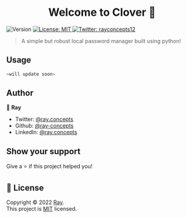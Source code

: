 <h1 align="center">Welcome to Clover 👋</h1>
<p>
  <img alt="Version" src="https://img.shields.io/badge/version-0.1-blue.svg?cacheSeconds=2592000" />
  <a href="https://github.com/ray-concepts/Vault8/blob/main/LICENSE" target="_blank">
    <img alt="License: MIT" src="https://img.shields.io/badge/License-MIT-yellow.svg" />
  </a>
  <a href="https://twitter.com/rayconcepts12" target="_blank">
    <img alt="Twitter: rayconcepts12" src="https://img.shields.io/twitter/follow/rayconcepts12.svg?style=social" />
  </a>
</p>

> A simple but robust local password manager built using python!

## Usage

```sh
~will update soon~
```

## Author

👤 **Ray**

* Twitter: [@ray.concepts](https://twitter.com/ray.concepts)
* Github: [@ray-concepts](https://github.com/ray-concepts)
* LinkedIn: [@ray.concepts](https://linkedin.com/in/ray.concepts)

## Show your support

Give a ⭐️ if this project helped you!

## 📝 License

Copyright © 2022 [Ray](https://github.com/ray-concepts).<br />
This project is [MIT](https://github.com/ray-concepts/Vault8/blob/main/LICENSE) licensed.
